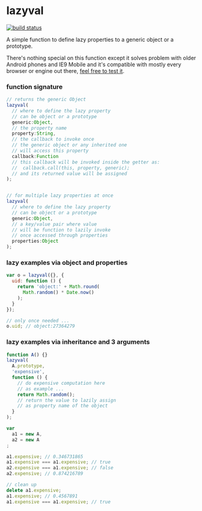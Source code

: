 lazyval
=======

[![build status](https://secure.travis-ci.org/WebReflection/lazyval.png)](http://travis-ci.org/WebReflection/lazyval)

A simple function to define lazy properties to a generic object or a prototype.

There's nothing special on this function except it solves problem with older Android phones and IE9 Mobile and it's compatible with mostly every browser or engine out there, [feel free to test it](http://webreflection.github.io/lazyval/test/).


### function signature

```js
// returns the generic Object
lazyval(
  // where to define the lazy property
  // can be object or a prototype
  generic:Object,
  // the property name
  property:String,
  // the callback to invoke once
  // the generic object or any inherited one
  // will access this property
  callback:Function
  // this callback will be invoked inside the getter as:
  //  callback.call(this, property, generic);
  // and its returned value will be assigned
);


// for multiple lazy properties at once
lazyval(
  // where to define the lazy property
  // can be object or a prototype
  generic:Object,
  // a key/value pair where value
  // will be function to lazily invoke
  // once accessed through properties
  properties:Object
);
```


### lazy examples via object and properties

```js
var o = lazyval({}, {
  uid: function () {
    return 'object:' + Math.round(
      Math.random() * Date.now()
    );
  }
});

// only once needed ...
o.uid; // object:27364279
```


### lazy examples via inheritance and 3 arguments

```js
function A() {}
lazyval(
  A.prototype,
  'expensive',
  function () {
    // do expensive computation here
    // as example ...
    return Math.random();
    // return the value to lazily assign
    // as property name of the object
  }
);

var
  a1 = new A,
  a2 = new A
;

a1.expensive; // 0.346731865
a1.expensive === a1.expensive; // true
a2.expensive === a1.expensive; // false
a2.expensive; // 0.874216789

// clean up
delete a1.expensive;
a1.expensive; // 0.4567891
a1.expensive === a1.expensive; // true
```